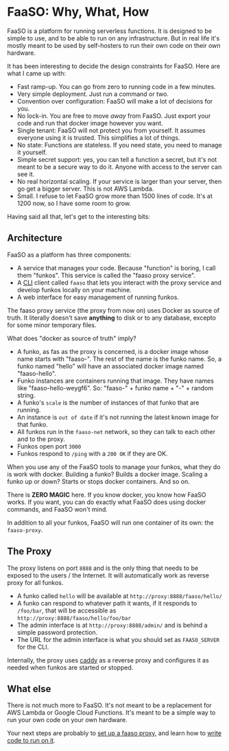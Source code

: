 # FaaSO: Why, What, How

FaaSO is a platform for running serverless functions. It is designed to be
simple to use, and to be able to run on any infrastructure. But in real life
it's mostly meant to be used by self-hosters to run their own code on
their own hardware.

It has been interesting to decide the design constraints for FaaSO. Here are
what I came up with:

* Fast ramp-up. You can go from zero to running code in a few minutes.
* Very simple deployment. Just run a command or two.
* Convention over configuration: FaaSO will make a lot of decisions for you.
* No lock-in. You are free to move *away* from FaaSO. Just export your code
  and run that docker image however you want.
* Single tenant: FaaSO will not protect you from yourself. It assumes everyone
  using it is trusted. This simplifies a lot of things.
* No state: Functions are stateless. If you need state, you need to manage it
  yourself.
* Simple secret support: yes, you can tell a function a secret, but it's not
  meant to be a secure way to do it. Anyone with access to the server can see
  it.
* No real horizontal scaling. If your service is larger than your server, then
  go get a bigger server. This is not AWS Lambda.
* Small. I refuse to let FaaSO grow more than 1500 lines of code. It's at 1200
  now, so I have some room to grow.

Having said all that, let's get to the interesting bits:

## Architecture

FaaSO as a platform has three components:

* A service that manages your code. Because "function" is boring, I call them
  "funkos". This service is called the "faaso proxy service".
* A [CLI](cli.md) client called `faaso` that lets you interact with the proxy service
  and develop funkos locally on your machine.
* A web interface for easy management of running funkos.

The faaso proxy service (the proxy from now on) uses Docker as source of truth.
It literally doesn't save **anything** to disk or to any database, excepto for
some minor temporary files.

What does "docker as source of truth" imply?

* A funko, as fas as the proxy is concerned, is a docker image whose name
  starts with "faaso-". The rest of the name is the funko name. So, a funko
  named "hello" will have an associated docker image named "faaso-hello".
* Funko instances are containers running that image. They have names like
  "faaso-hello-weygf6". So: "faaso-" + funko name + "-" + random string.
* A funko's `scale` is the number of instances of that funko that are running.
* An instance is `out of date` if it's not running the latest known image for
  that funko.
* All funkos run in the `faaso-net` network, so they can talk to each other
  and to the proxy.
* Funkos open port `3000`
* Funkos respond to `/ping` with a `200 OK` if they are OK.

When you use any of the FaaSO tools to manage your funkos, what they do is work
with docker. Building a funko? Builds a docker image. Scaling a funko up or down?
Starts or stops docker containers. And so on.

There is **ZERO MAGIC** here. If you know docker, you know how FaaSO works. If you
want, you can do exactly what FaaSO does using docker commands, and FaaSO won't mind.

In addition to all your funkos, FaaSO will run one container of its own: the `faaso-proxy`.

## The Proxy

The proxy listens on port `8888` and is the only thing that needs to be
exposed to the users / the Internet. It will automatically work as
reverse proxy for all funkos.

* A funko called `hello` will be available at `http://proxy:8888/faaso/hello/`
* A funko can respond to whatever path it wants, if it responds to `/foo/bar`,
  that will be accessible as `http://proxy:8888/faaso/hello/foo/bar`
* The admin interface is at `http://proxy:8888/admin/` and is behind a simple
  password protection.
* The URL for the admin interface is what you should set as `FAASO_SERVER` for
  the CLI.

Internally, the proxy uses [caddy](https://caddyserver.com) as a reverse proxy
and configures it as needed when funkos are started or stopped.

## What else

There is not much more to FaaSO. It's not meant to be a replacement for
AWS Lambda or Google Cloud Functions. It's meant to be a simple way to
run your own code on your own hardware.

Your next steps are probably to [set up a faaso proxy](server-setup.html),
and learn how to [write code to run on it](funko-dev.html).
